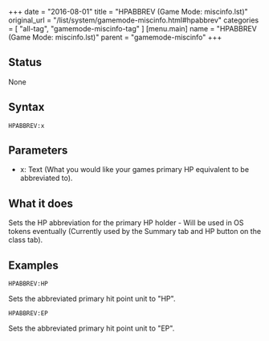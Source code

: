 +++
date = "2016-08-01"
title = "HPABBREV (Game Mode: miscinfo.lst)"
original_url = "/list/system/gamemode-miscinfo.html#hpabbrev"
categories = [ "all-tag", "gamemode-miscinfo-tag" ]
[menu.main]
    name = "HPABBREV (Game Mode: miscinfo.lst)"
    parent = "gamemode-miscinfo"
+++

## Status

None

## Syntax

`HPABBREV:x`

## Parameters

-   x: Text (What you would like your games primary HP
    equivalent to be abbreviated to).



What it does
------------

Sets the HP abbreviation for the primary HP holder - Will be used in OS
tokens eventually (Currently used by the Summary tab and HP button on
the class tab).

Examples
--------

`HPABBREV:HP`

Sets the abbreviated primary hit point unit to "HP".

`HPABBREV:EP`

Sets the abbreviated primary hit point unit to "EP".

